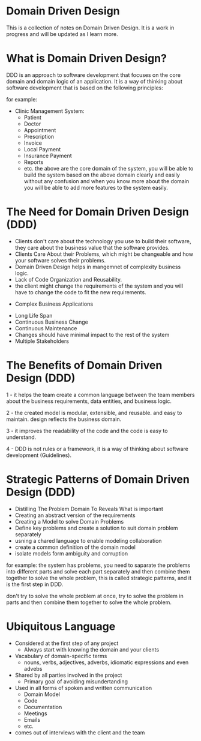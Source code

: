 # Domain Driven Design
This is a collection of notes on Domain Driven Design. It is a work in progress and will be updated as I learn more.

# What is Domain Driven Design?
DDD is an approach to software development that focuses on the core domain and domain logic of an application. It is a way of thinking about software development that is based on the following principles:

for example: 

* Clinic Management System: 
    * Patient
    * Doctor
    * Appointment
    * Prescription
    * Invoice
    * Local Payment
    * Insurance Payment
    * Reports
    * etc.
the above are the core domain of the system, you will be able to build the system based on the above domain clearly and easily without any confusion and when you know more about the domain you will be able to add more features to the system easily.

# The Need for Domain Driven Design (DDD)

* Clients don't care about the technology you use to build their software, they care about the business value that the software provides.
* Clients Care About their Problems, which might be changeable and how your software solves their problems.
* Domain Driven Design helps in mangemnet of complexity business logic.
* Lack of Code Organization and Reusability.
* the client might change the requirements of the system and you will have to change the code to fit the new requirements.

- Complex Business Applications
 * Long Life Span 
 * Continuous Business Change
 * Continuous Maintenance
 * Changes should have minimal impact to the rest of the system
 * Multiple Stakeholders

 # The Benefits of Domain Driven Design (DDD)
 1 - it helps the team create a common language between the team members about the business requirements, data entities, and business logic.

2 - the created model is modular, extensible, and reusable. and easy to maintain. design reflects the business domain.

3 - it improves the readability of the code and the code is easy to understand.

4 - DDD is not rules or a framework, it is a way of thinking about software development (Guidelines).

# Strategic Patterns of Domain Driven Design (DDD)
- Distilling The Problem Domain To Reveals What is important
- Creating an abstract version of the requirements
- Creating a Model to solve Domain Problems
- Define key problems and create a solution to suit domain problem separately
- usning a chared language to enable modeling collaboration
- create a common definition of the domain model
- isolate models form ambiguity and corruption

for example:
 the system has problems, you need to saparate the problems into different parts and solve each part separately and then combine them together to solve the whole problem, this is called strategic patterns, and it is the first step in DDD.

 don't try to solve the whole problem at once, try to solve the problem in parts and then combine them together to solve the whole problem.

 # Ubiquitous Language
 - Considered at the first step of any project
   - Always start with knowing the domain and your clients
 - Vacabulary of domain-specific terms
   - nouns, verbs, adjectives, adverbs, idiomatic expressions and even advebs
 - Shared by all parties involved in the project
   - Primary goal of avoiding misundertanding
 - Used in all forms of spoken and written communication
   - Domain Model
   - Code
   - Documentation
   - Meetings
   - Emails
   - etc.
 - comes out of interviews with the client and the team

  


